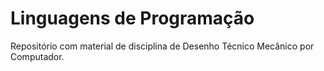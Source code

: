 # Linguagens de Programação

Repositório com material de disciplina de Desenho Técnico Mecânico por Computador.
